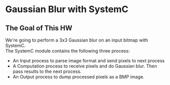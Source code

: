 # Gaussian Blur with SystemC

## The Goal of This HW

We're going to perform a 3x3 Gaussian blur on an input bitmap with SystemC.   
The SystemC module contains the following three process:
- An Input process to parse image format and send pixels to next process
- A Computation process to receive pixels and do Gaussian blur. Then pass results to the next process.
- An Output process to dump processed pixels as a BMP image.
